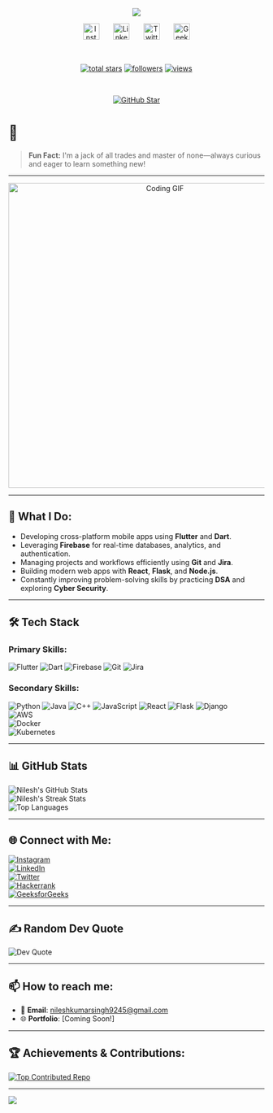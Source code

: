 <p align="center">
  <a href="https://github.com/NileshSingh9245">
  <img src="https://readme-typing-svg.demolab.com/?lines=Nilesh%20Kumar%20Singh&font=Fira%20Code&center=true&width=440&height=45&color=f75c7e&vCenter=true&pause=1000&size=22&repeat=false" />
</a>
  
</p>
<p align="center">
  <!-- Typing SVG by DenverCoder1 - https://github.com/DenverCoder1/readme-typing-svg -->
  <a href="https://github.com/DenverCoder1/readme-typing-svg">
   <!-- <img src="https://readme-typing-svg.demolab.com/?lines=Aspiring%20Software%20Engineer;Flutter%20%7C%20Dart%20%7C%20Firebase%20%7C%20DevOps;%20AWS%20practitioner%20;Building%20scalable%20solutions&font=Fira%20Code&center=true&width=440&height=45&color=f75c7e&vCenter=true&pause=1000&size=22" /></a> -->
</p>

<!-- Social icons section -->
<p align="center">
  <a href="https://www.instagram.com/__nilesh_singh__"><img width="32px" alt="Instagram" title="Instagram" src="https://i.imgur.com/qiXu7b2.png"/></a>
  &#8287;&#8287;&#8287;&#8287;&#8287;
  <a href="https://www.linkedin.com/in/nilesh-kumar-singh-5b5927b8/"><img width="32px" alt="LinkedIn" title="LinkedIn" src="https://i.imgur.com/yRpa1dQ.png"/></a>
  &#8287;&#8287;&#8287;&#8287;&#8287;
  <a href="https://twitter.com/_nilesh_singh_"><img width="32px" alt="Twitter" title="Twitter" src="https://i.imgur.com/AixJgnm.png"/></a>
  &#8287;&#8287;&#8287;&#8287;&#8287;
  <a href="https://auth.geeksforgeeks.org/user/singhraja5011/profile"><img width="32px" alt="GeeksforGeeks" title="GeeksforGeeks" src="https://i.imgur.com/mVm29vK.png"></a>
</p>

<br/>

<!-- Social badges section -->
<p align="center">
  <a href="https://github.com/NileshSingh9245?tab=repositories&sort=stargazers">
    <img alt="total stars" title="Total stars on GitHub" src="https://custom-icon-badges.demolab.com/github/stars/NileshSingh9245?color=55960c&style=for-the-badge&labelColor=488207&logo=star"/></a>
  <a href="https://github.com/NileshSingh9245?tab=followers">
    <img alt="followers" title="Follow me on Github" src="https://custom-icon-badges.demolab.com/github/followers/NileshSingh9245?color=236ad3&labelColor=1155ba&style=for-the-badge&logo=person-add&label=Follow&logoColor=white"/></a>
  <a href="https://github.com/NileshSingh9245">
    <img alt="views" title="GitHub profile views" src="https://visitcount.itsvg.in/api?id=NileshSingh9245&icon=1&color=0"/>
</a>

</p>

<br/>

<!-- GitHub Star link -->
<p align="center">
  <a href="https://stars.github.com/profiles/NileshSingh9245/">
    <img src="https://github.com/DenverCoder1/DenverCoder1/assets/20955511/ca15be3f-d00b-438e-91f6-fb5568c1f632" alt="GitHub Star"/></a>
</p>

# 👋 

> **Fun Fact:** I'm a jack of all trades and master of none—always curious and eager to learn something new!

---

<div align="center">
  <img src="https://media.giphy.com/media/L1R1tvI9svkIWwpVYr/giphy.gif" alt="Coding GIF" width="600"/>
</div>

---

## 💼 What I Do:

- Developing cross-platform mobile apps using **Flutter** and **Dart**.
- Leveraging **Firebase** for real-time databases, analytics, and authentication.
- Managing projects and workflows efficiently using **Git** and **Jira**.
- Building modern web apps with **React**, **Flask**, and **Node.js**.
- Constantly improving problem-solving skills by practicing **DSA** and exploring **Cyber Security**.

---

## 🛠️ Tech Stack

### **Primary Skills:**
![Flutter](https://img.shields.io/badge/Flutter-%2302569B.svg?style=for-the-badge&logo=flutter&logoColor=white) 
![Dart](https://img.shields.io/badge/Dart-%230175C2.svg?style=for-the-badge&logo=dart&logoColor=white) 
![Firebase](https://img.shields.io/badge/Firebase-%23FFCA28.svg?style=for-the-badge&logo=firebase&logoColor=black) 
![Git](https://img.shields.io/badge/git-%23F1502F.svg?style=for-the-badge&logo=git&logoColor=white) 
![Jira](https://img.shields.io/badge/Jira-%230052CC.svg?style=for-the-badge&logo=jira&logoColor=white)  

### **Secondary Skills:**
![Python](https://img.shields.io/badge/python-%2320232a.svg?style=for-the-badge&logo=python&logoColor=white) 
![Java](https://img.shields.io/badge/java-%23ED8B00.svg?style=for-the-badge&logo=openjdk&logoColor=white) 
![C++](https://img.shields.io/badge/c%2B%2B-%2300599C.svg?style=for-the-badge&logo=c%2B%2B&logoColor=white) 
![JavaScript](https://img.shields.io/badge/javascript-%23323330.svg?style=for-the-badge&logo=javascript&logoColor=%23F7DF1E) 
![React](https://img.shields.io/badge/react-%2320232a.svg?style=for-the-badge&logo=react&logoColor=%2361DAFB) 
![Flask](https://img.shields.io/badge/flask-%23000000.svg?style=for-the-badge&logo=flask&logoColor=white) 
![Django](https://img.shields.io/badge/django-%23092E20.svg?style=for-the-badge&logo=django&logoColor=white)  
![AWS](https://img.shields.io/badge/AWS-%23FF9900.svg?style=for-the-badge&logo=amazon-aws&logoColor=white)  
![Docker](https://img.shields.io/badge/docker-%232496ED.svg?style=for-the-badge&logo=docker&logoColor=white)  
![Kubernetes](https://img.shields.io/badge/kubernetes-%23326CE5.svg?style=for-the-badge&logo=kubernetes&logoColor=white)  

---

## 📊 GitHub Stats

![Nilesh's GitHub Stats](https://github-readme-stats.vercel.app/api?username=NileshSingh9245&theme=dark&hide_border=false&include_all_commits=true&count_private=false)  
![Nilesh's Streak Stats](https://github-readme-streak-stats.herokuapp.com/?user=NileshSingh9245&theme=dark&hide_border=false)  
![Top Languages](https://github-readme-stats.vercel.app/api/top-langs/?username=NileshSingh9245&theme=dark&hide_border=false&include_all_commits=true&count_private=false&layout=compact)

---

## 🌐 Connect with Me:

[![Instagram](https://img.shields.io/badge/Instagram-%23E4405F.svg?logo=Instagram&logoColor=white)](https://instagram.com/__nilesh_singh__)  
[![LinkedIn](https://img.shields.io/badge/LinkedIn-%230077B5.svg?logo=linkedin&logoColor=white)](https://linkedin.com/in/nilesh-kumar-singh-5b5927b8)  
[![Twitter](https://img.shields.io/twitter/follow/_nilesh_singh_?logo=twitter&style=for-the-badge)](https://twitter.com/_nilesh_singh_)  
[![Hackerrank](https://img.shields.io/badge/Hackerrank-%23121011.svg?logo=hackerrank&logoColor=white)](https://www.hackerrank.com/_nilesh_singh_)  
[![GeeksforGeeks](https://img.shields.io/badge/GeeksforGeeks-%23032C0B.svg?logo=geeksforgeeks&logoColor=white)](https://auth.geeksforgeeks.org/user/singhraja5011/profile)  

---

## ✍️ Random Dev Quote

![Dev Quote](https://quotes-github-readme.vercel.app/api?type=horizontal&theme=radical)

---

## 📫 How to reach me:

- 📧 **Email**: [nileshkumarsingh9245@gmail.com](mailto:nileshkumarsingh9245@gmail.com)
- 🌐 **Portfolio**: [Coming Soon!]

---

## 🏆 Achievements & Contributions:

[![Top Contributed Repo](https://github-contributor-stats.vercel.app/api?username=NileshSingh9245&limit=5&theme=dark&combine_all_yearly_contributions=true)](https://github.com/NileshSingh9245)

---

[![](https://visitcount.itsvg.in/api?id=NileshSingh9245&icon=1&color=0)](https://visitcount.itsvg.in)
